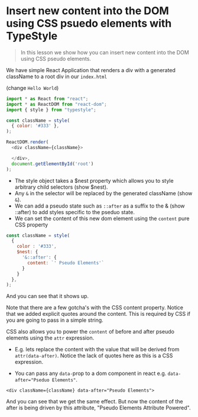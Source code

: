 # Insert new content into the DOM using CSS psuedo elements with TypeStyle

> In this lesson we show how you can insert new content into the DOM using CSS pseudo elements.

We have simple React Application that renders a div with a generated className to a root div in our `index.html`

(change `Hello World`)
```js
import * as React from "react";
import * as ReactDOM from "react-dom";
import { style } from "typestyle";

const className = style(
  { color: '#333' },
);

ReactDOM.render(
  <div className={className}>

  </div>,
  document.getElementById('root')
);
```

* The style object takes a $nest property which allows you to style arbitrary child selectors (show $nest). 
* Any `&` in the selector will be replaced by the generated className (show `&`). 
* We can add a pseudo state such as `::after` as a suffix to the & (show ::after) to add styles specific to the pseduo state. 
* We can set the content of this new dom element using the `content` pure CSS property

```js
const className = style(
  { 
    color : '#333',
    $nest: {
      '&::after': {
        content: `' Pseudo Elements'`
      }
    }
  },
);
```
And you can see that it shows up.

Note that there are a few gotcha's with the CSS content property. Notice that we added explicit quotes around the content. This is required by CSS if you are going to pass in a simple string. 

CSS also allows you to power the `content` of before and after pseudo elements using the `attr` expression. 

* E.g. lets replace the content with the value that will be derived from `attr(data-after)`. Notice the lack of quotes here as this is a CSS expression. 

* You can pass any `data-`prop to a dom component in react e.g. `data-after="Pseduo Elements"`.

```
<div className={className} data-after="Pseudo Elements">
```

And you can see that we get the same effect. But now the content of the after is being driven by this attribute, "Pseudo Elements Attribute Powered".
